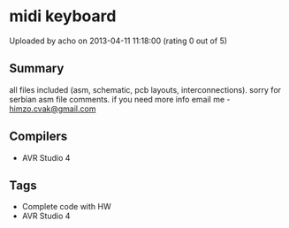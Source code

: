 # midi keyboard

Uploaded by acho on 2013-04-11 11:18:00 (rating 0 out of 5)

## Summary

all files included (asm, schematic, pcb layouts, interconnections). sorry for serbian asm file comments. if you need more info email me - [himzo.cvak@gmail.com](mailto:himzo.cvak@gmail.com)

## Compilers

- AVR Studio 4

## Tags

- Complete code with HW
- AVR Studio 4
